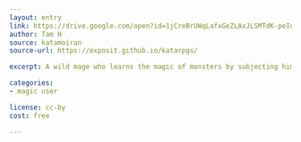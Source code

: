```yaml
---
layout: entry
link: https://drive.google.com/open?id=1jCreBrUWqLafxGeZLAxJLSMTdK-peIu_
author: Tam H
source: katamoiran
source-url: https://exposit.github.io/katarpgs/

excerpt: A wild mage who learns the magic of monsters by subjecting himself to them, and who is always on the verge of a magical explosion.

categories:
- magic user

license: cc-by
cost: free

---
```

